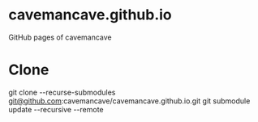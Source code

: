 # cavemancave.github.io



GitHub pages of cavemancave


# Clone 
git clone --recurse-submodules git@github.com:cavemancave/cavemancave.github.io.git
git submodule update --recursive --remote 
